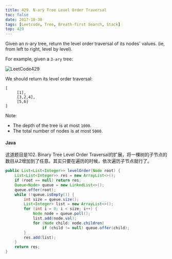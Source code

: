 ```yaml
---
title: 429. N-ary Tree Level Order Traversal
toc: false
date: 2017-10-30
tags: [Leetcode, Tree, Breath-first Search, Stack]
top: 429
---
```


Given an n-ary tree, return the level order traversal of its nodes' values. (ie, from left to right, level by level).

For example, given a `3-ary` tree:

 
![LeetCode429](http://or9a8nskt.bkt.clouddn.com/LeetCode429.png)



 

We should return its level order traversal:

```
[
     [1],
     [3,2,4],
     [5,6]
]
```
 

Note:

* The depth of the tree is at most `1000`.
* The total number of nodes is at most `5000`.


#### Java

这道题目是102. Binary Tree Level Order Traversal的扩展，将一棵树的子节点的数目从2增加到了任意。其实只要在遍历的时候，依次遍历子节点就行了。

```Java
public List<List<Integer>> levelOrder(Node root) {
    List<List<Integer>> res = new ArrayList<>();
    if (root == null) return res;
    Queue<Node> queue = new LinkedList<>();
    queue.offer(root);
    while (!queue.isEmpty()) {
        int size = queue.size();
        List<Integer> list = new ArrayList<>();
        for (int i = 0; i < size; i++) {
            Node node = queue.poll();
            list.add(node.val);
            for (Node child: node.children)
                if (child != null) queue.offer(child);
        }
        res.add(list);
    }
    return res;
}
```